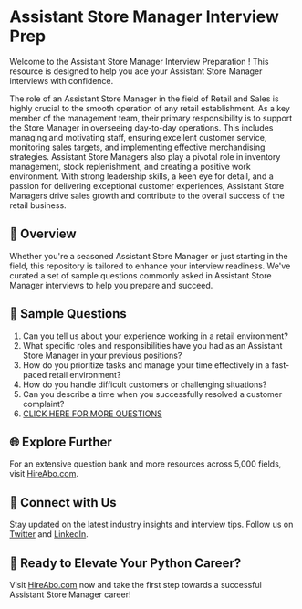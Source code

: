 # Assistant Store Manager Interview Prep

Welcome to the Assistant Store Manager Interview Preparation ! This resource is designed to help you ace your Assistant Store Manager interviews with confidence.

The role of an Assistant Store Manager in the field of Retail and Sales is highly crucial to the smooth operation of any retail establishment. As a key member of the management team, their primary responsibility is to support the Store Manager in overseeing day-to-day operations. This includes managing and motivating staff, ensuring excellent customer service, monitoring sales targets, and implementing effective merchandising strategies. Assistant Store Managers also play a pivotal role in inventory management, stock replenishment, and creating a positive work environment. With strong leadership skills, a keen eye for detail, and a passion for delivering exceptional customer experiences, Assistant Store Managers drive sales growth and contribute to the overall success of the retail business.

## 🚀 Overview

Whether you're a seasoned Assistant Store Manager or just starting in the field, this repository is tailored to enhance your interview readiness. We've curated a set of sample questions commonly asked in Assistant Store Manager interviews to help you prepare and succeed.

## 📝 Sample Questions

1. Can you tell us about your experience working in a retail environment?
2. What specific roles and responsibilities have you had as an Assistant Store Manager in your previous positions?
3. How do you prioritize tasks and manage your time effectively in a fast-paced retail environment?
4. How do you handle difficult customers or challenging situations?
5. Can you describe a time when you successfully resolved a customer complaint?
6. [CLICK HERE FOR MORE QUESTIONS](https://hireabo.com/job/22_0_1/Assistant%20Store%20Manager)

## 🌐 Explore Further

For an extensive question bank and more resources across 5,000 fields, visit [HireAbo.com](https://www.hireabo.com).

## 📱 Connect with Us

Stay updated on the latest industry insights and interview tips. Follow us on [Twitter](https://twitter.com/hireabo) and [LinkedIn](https://www.linkedin.com/in/hire-abo-3609972a8/).

## 🚀 Ready to Elevate Your Python Career?

Visit [HireAbo.com](https://www.hireabo.com) now and take the first step towards a successful Assistant Store Manager career!